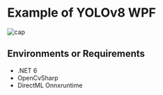 # Example of YOLOv8 WPF
![cap](https://github.com/ladofa/yolov8_wpf_example/assets/3085225/ce1128bd-78be-486d-bec8-358c4a014b9c)
## Environments or Requirements
* .NET 6
* OpenCvSharp
* DirectML Onnxruntime
